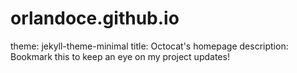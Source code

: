 # orlandoce.github.io
theme: jekyll-theme-minimal
title: Octocat's homepage
description: Bookmark this to keep an eye on my project updates!
